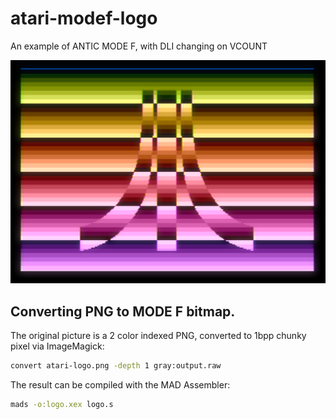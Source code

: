# atari-modef-logo

An example of ANTIC MODE F, with DLI changing on VCOUNT

![screenshot](screenshot.png)

## Converting PNG to MODE F bitmap.

The original picture is a 2 color indexed PNG, converted to 1bpp chunky pixel via ImageMagick:

```sh
convert atari-logo.png -depth 1 gray:output.raw
```

The result can be compiled with the MAD Assembler:

```sh
mads -o:logo.xex logo.s
```
